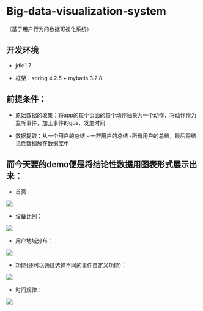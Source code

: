   # Big-data-visualization-system
（基于用户行为的数据可视化系统）
 
##  开发环境
 
 - jdk:1.7
 
 - 框架：spring 4.2.5 + mybatis 3.2.8

##  前提条件：

- 原始数据的收集：将app的每个页面的每个动作抽象为一个动作，将动作作为监听事件，加上事件的gps、发生时间

- 数据提取：从一个用户的总结 - 一群用户的总结 -所有用户的总结，最后将结论性数据放在数据库中

##  而今天要的demo便是将结论性数据用图表形式展示出来：

- 首页：

![](https://github.com/awhen/Big-data-visualization-system/blob/master/Screenshots/index.png)

- 设备比例：

![](https://github.com/awhen/Big-data-visualization-system/blob/master/Screenshots/machine.png)

- 用户地域分布：

![](https://github.com/awhen/Big-data-visualization-system/blob/master/Screenshots/user.png)

- 功能(还可以通过选择不同的事件自定义功能)：

![](https://github.com/awhen/Big-data-visualization-system/blob/master/Screenshots/function.png)


- 时间规律：

![](https://github.com/awhen/Big-data-visualization-system/blob/master/Screenshots/time.png)




 
